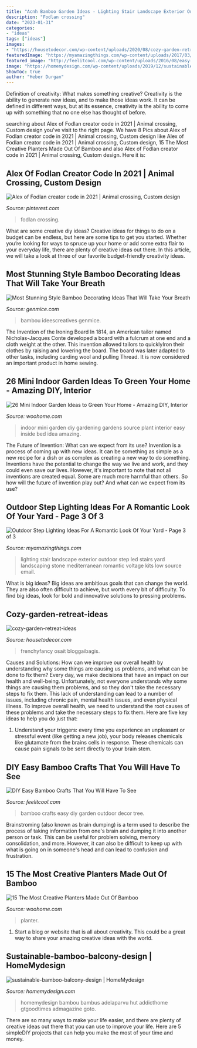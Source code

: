 ```yaml
---
title: "Acnh Bamboo Garden Ideas - Lighting Stair Landscape Exterior Outdoor Step Led Stairs Yard Landscaping Stone Mediterranean Romantic Voltage Kits Low Source Email"
description: "Fodlan crossing"
date: "2023-01-31"
categories:
- "ideas"
tags: ["ideas"]
images:
- "https://housetodecor.com/wp-content/uploads/2020/08/cozy-garden-retreat-ideas.jpg"
featuredImage: "https://myamazingthings.com/wp-content/uploads/2017/03/mediterranean-landscape.jpg"
featured_image: "http://feelitcool.com/wp-content/uploads/2016/08/easy-bamboo-crafts.jpg"
image: "https://homemydesign.com/wp-content/uploads/2019/12/sustainable-bamboo-balcony-design.jpg"
ShowToc: true
author: "Heber Durgan"
---
```



Definition of creativity: What makes something creative?
Creativity is the ability to generate new ideas, and to make those ideas work. It can be defined in different ways, but at its essence, creativity is the ability to come up with something that no one else has thought of before.

	

		
searching about Alex of Fodlan creator code in 2021 | Animal crossing, Custom design you've visit to the right page. We have 8 Pics about Alex of Fodlan creator code in 2021 | Animal crossing, Custom design like Alex of Fodlan creator code in 2021 | Animal crossing, Custom design, 15 The Most Creative Planters Made Out Of Bamboo and also Alex of Fodlan creator code in 2021 | Animal crossing, Custom design. Here it is:
		
    
## Alex Of Fodlan Creator Code In 2021 | Animal Crossing, Custom Design

<img loading=lazy src="https://i.pinimg.com/736x/50/0f/ff/500fff35297495eccb8b136398f16296.jpg" onerror="this.onerror=null;this.src='https://tse4.mm.bing.net/th?id=OIP.YGhP-Yl4RihRLGTc5Pi5twAAAA&amp;pid=15.1';" alt="Alex of Fodlan creator code in 2021 | Animal crossing, Custom design">

_Source: pinterest.com_

>fodlan crossing. 

	

What are some creative diy ideas?
Creative ideas for things to do on a budget can be endless, but here are some tips to get you started. Whether you’re looking for ways to spruce up your home or add some extra flair to your everyday life, there are plenty of creative ideas out there. In this article, we will take a look at three of our favorite budget-friendly creativity ideas.

    
## Most Stunning Style Bamboo Decorating Ideas That Will Take Your Breath

<img loading=lazy src="https://genmice.com/design-ideas/Most-Stunning-Style-Bamboo-Decorating-Ideas-That-Will-Take-Y/604.jpeg" onerror="this.onerror=null;this.src='https://tse1.mm.bing.net/th?id=OIP.wrJ2sRl5mw4cUXwODoJqdgEuDO&amp;pid=15.1';" alt="Most Stunning Style Bamboo Decorating Ideas That Will Take Your Breath">

_Source: genmice.com_

>bambou ideescreatives genmice. 

	

The Invention of the Ironing Board
In 1814, an American tailor named Nicholas-Jacques Conte developed a board with a fulcrum at one end and a cloth weight at the other. This invention allowed tailors to quicklyIron their clothes by raising and lowering the board. The board was later adapted to other tasks, including carding wool and pulling Thread. It is now considered an important product in home sewing.

    
## 26 Mini Indoor Garden Ideas To Green Your Home - Amazing DIY, Interior

<img loading=lazy src="http://www.woohome.com/wp-content/uploads/2014/03/Mini-Indoor-Gardening-2.jpg" onerror="this.onerror=null;this.src='https://tse1.mm.bing.net/th?id=OIP.fvWcVsV1pRPF7W_PzotdaAHaLG&amp;pid=15.1';" alt="26 Mini Indoor Garden Ideas to Green Your Home - Amazing DIY, Interior">

_Source: woohome.com_

>indoor mini garden diy gardening gardens source plant interior easy inside bed idea amazing. 

	

The Future of Invention: What can we expect from its use?
Invention is a process of coming up with new ideas. It can be something as simple as a new recipe for a dish or as complex as creating a new way to do something. Inventions have the potential to change the way we live and work, and they could even save our lives. However, it's important to note that not all inventions are created equal. Some are much more harmful than others. So how will the future of invention play out? And what can we expect from its use?

    
## Outdoor Step Lighting Ideas For A Romantic Look Of Your Yard - Page 3 Of 3

<img loading=lazy src="https://myamazingthings.com/wp-content/uploads/2017/03/mediterranean-landscape.jpg" onerror="this.onerror=null;this.src='https://tse3.mm.bing.net/th?id=OIP.jm899ICtGZfzGAhm4Gx7TgHaJ3&amp;pid=15.1';" alt="Outdoor Step Lighting Ideas For A Romantic Look Of Your Yard - Page 3 of 3">

_Source: myamazingthings.com_

>lighting stair landscape exterior outdoor step led stairs yard landscaping stone mediterranean romantic voltage kits low source email. 

	

What is big ideas?
Big ideas are ambitious goals that can change the world. They are also often difficult to achieve, but worth every bit of difficulty. To find big ideas, look for bold and innovative solutions to pressing problems.

    
## Cozy-garden-retreat-ideas

<img loading=lazy src="https://housetodecor.com/wp-content/uploads/2020/08/cozy-garden-retreat-ideas.jpg" onerror="this.onerror=null;this.src='https://tse1.mm.bing.net/th?id=OIP.okePuWstkFktgjtvF1ovtwHaJ4&amp;pid=15.1';" alt="cozy-garden-retreat-ideas">

_Source: housetodecor.com_

>frenchyfancy osait bloggaibagis. 

	

Causes and Solutions: How can we improve our overall health by understanding why some things are causing us problems, and what can be done to fix them?
Every day, we make decisions that have an impact on our health and well-being. Unfortunately, not everyone understands why some things are causing them problems, and so they don't take the necessary steps to fix them. This lack of understanding can lead to a number of issues, including chronic pain, mental health issues, and even physical illness. To improve overall health, we need to understand the root causes of these problems and take the necessary steps to fix them. Here are five key ideas to help you do just that: 
1) Understand your triggers: every time you experience an unpleasant or stressful event (like getting a new job), your body releases chemicals like glutamate from the brains cells in response. These chemicals can cause pain signals to be sent directly to your brain stem.

    
## DIY Easy Bamboo Crafts That You Will Have To See

<img loading=lazy src="http://feelitcool.com/wp-content/uploads/2016/08/easy-bamboo-crafts.jpg" onerror="this.onerror=null;this.src='https://tse3.mm.bing.net/th?id=OIP.NtG4S7rfNDhZFYsOrQUQYQHaD3&amp;pid=15.1';" alt="DIY Easy Bamboo Crafts That You Will Have To See">

_Source: feelitcool.com_

>bamboo crafts easy diy garden outdoor decor tree. 

	

Brainstroming (also known as brain dumping) is a term used to describe the process of taking information from one's brain and dumping it into another person or task. This can be useful for problem solving, memory consolidation, and more. However, it can also be difficult to keep up with what is going on in someone's head and can lead to confusion and frustration.

    
## 15 The Most Creative Planters Made Out Of Bamboo

<img loading=lazy src="http://www.woohome.com/wp-content/uploads/2020/03/diy-bamboo-planter-ideas-12.jpg" onerror="this.onerror=null;this.src='https://tse3.mm.bing.net/th?id=OIP.AoVL7tvtPjeUsD4hCUDuQQHaNL&amp;pid=15.1';" alt="15 The Most Creative Planters Made Out Of Bamboo">

_Source: woohome.com_

>planter. 

	

1. Start a blog or website that is all about creativity. This could be a great way to share your amazing creative ideas with the world.

    
## Sustainable-bamboo-balcony-design | HomeMydesign

<img loading=lazy src="https://homemydesign.com/wp-content/uploads/2019/12/sustainable-bamboo-balcony-design.jpg" onerror="this.onerror=null;this.src='https://tse3.mm.bing.net/th?id=OIP.PfWk_KY9OGZfoz2869eeFQHaKN&amp;pid=15.1';" alt="sustainable-bamboo-balcony-design | HomeMydesign">

_Source: homemydesign.com_

>homemydesign bambou bambus adelaparvu hut addicthome gtgoodtimes admagazine goto. 

	

There are so many ways to make your life easier, and there are plenty of creative ideas out there that you can use to improve your life. Here are 5 simpleDIY projects that can help you make the most of your time and money.

